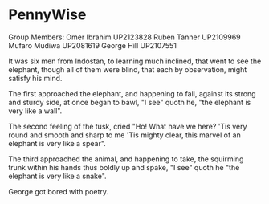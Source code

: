 # PennyWise

Group Members:
Omer Ibrahim UP2123828
Ruben Tanner UP2109969
Mufaro Mudiwa UP2081619
George Hill UP2107551
<!-- ENTER YOUR NAMES AND STUDENT NUMBERS BELOW :) -->

It was six men from Indostan,
to learning much inclined,
that went to see the elephant,
though all of them were blind,
that each by observation,
might satisfy his mind.

The first approached the elephant,
and happening to fall,
against its strong and sturdy side,
at once began to bawl,
"I see" quoth he, "the elephant
is very like a wall".

The second feeling of the tusk,
cried "Ho! What have we here?
'Tis very round and smooth and sharp
to me 'Tis mighty clear,
this marvel of an elephant
is very like a spear".

The third approached the animal,
and happening to take,
the squirming trunk within his hands
thus boldly up and spake,
"I see" quoth he "the elephant is 
very like a snake".

George got bored with poetry.

